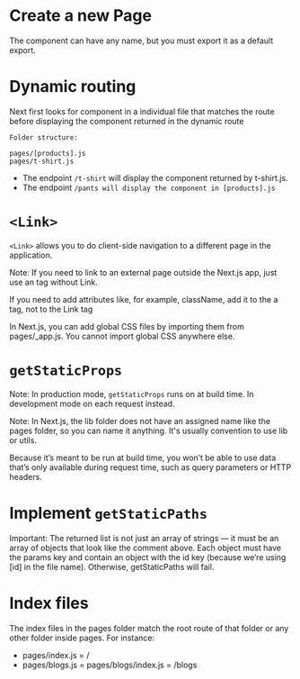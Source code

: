 # Create a new Page

The component can have any name, but you must export it as a default export.

# Dynamic routing

Next first looks for component in a individual file that matches the route before displaying the component returned in the dynamic route

```
Folder structure:

pages/[products].js
pages/t-shirt.js
```

- The endpoint `/t-shirt` will display the component returned by t-shirt.js.
- The endpoint `/pants will display the component in [products].js`


# `<Link>`

`<Link>` allows you to do client-side navigation to a different page in the application.

Note: If you need to link to an external page outside the Next.js app, just use an <a> tag without Link.

If you need to add attributes like, for example, className, add it to the a tag, not to the Link tag

In Next.js, you can add global CSS files by importing them from pages/_app.js. You cannot import global CSS anywhere else.

# `getStaticProps`

Note: In production mode, `getStaticProps` runs on at build time. In development mode on each request instead.

Note: In Next.js, the lib folder does not have an assigned name like the pages folder, so you can name it anything. It's usually convention to use lib or utils.

Because it’s meant to be run at build time, you won’t be able to use data that’s only available during request time, such as query parameters or HTTP headers.

# Implement `getStaticPaths`

Important: The returned list is not just an array of strings — it must be an array of objects that look like the comment above. Each object must have the params key and contain an object with the id key (because we’re using [id] in the file name). Otherwise, getStaticPaths will fail.

# Index files

The index files in the pages folder match the root route of that folder or any other folder inside pages. For instance:

- pages/index.js = /
- pages/blogs.js = pages/blogs/index.js = /blogs

